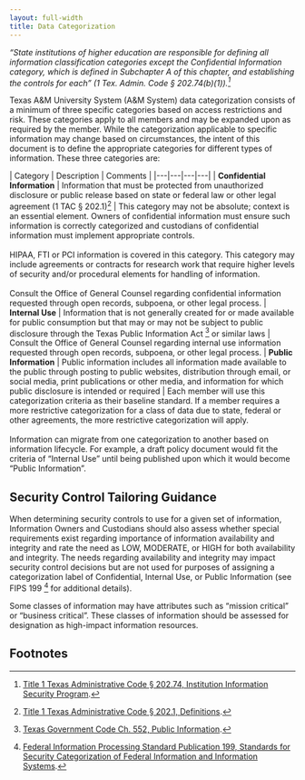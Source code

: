 ```yaml
---
layout: full-width
title: Data Categorization
---
```


_“State institutions of higher education are responsible for defining all information classification categories except the Confidential Information category, which is defined in Subchapter A of this chapter, and establishing the controls for each” (1 Tex. Admin. Code § 202.74(b)(1)).[^1]_

Texas A&M University System (A&M System) data categorization consists of a minimum of three specific categories based on access restrictions and risk. These categories apply to all members and may be expanded upon as required by the member. While the categorization applicable to specific information may change based on circumstances, the intent of this document is to define the appropriate categories for different types of information. These three categories are:

| Category | Description | Comments |
|---|---|---|---|
| **Confidential Information** | Information that must be protected from unauthorized disclosure or public release based on state or federal law or other legal agreement (1 TAC § 202.1)[^2] | This category may not be absolute; context is an essential element. Owners of confidential information must ensure such information is correctly categorized and custodians of confidential information must implement appropriate controls.<br /><br />HIPAA, FTI or PCI information is covered in this category. This category may include agreements or contracts for research work that require higher levels of security and/or procedural elements for handling of information.<br /><br />Consult the Office of General Counsel regarding confidential information requested through open records, subpoena, or other legal process.
| **Internal Use** | Information that is not generally created for or made available for public consumption but that may or may not be subject to public disclosure through the Texas Public Information Act [^3] or similar laws | Consult the Office of General Counsel regarding internal use information requested through open records, subpoena, or other legal process.
| **Public Information** | Public information includes all information made available to the public through posting to public websites, distribution through email, or social media, print publications or other media, and information for which public disclosure is intended or required | Each member will use this categorization criteria as their baseline standard. If a member requires a more restrictive categorization for a class of data due to state, federal or other agreements, the more restrictive categorization will apply.<br /><br />Information can migrate from one categorization to another based on information lifecycle. For example, a draft policy document would fit the criteria of “Internal Use” until being published upon which it would become “Public Information”.

## Security Control Tailoring Guidance

When determining security controls to use for a given set of information, Information Owners and Custodians should also assess whether special requirements exist regarding importance of information availability and integrity and rate the need as LOW, MODERATE, or HIGH for both availability and integrity. The needs regarding availability and integrity may impact security control decisions but are not used for purposes of assigning a categorization label of Confidential, Internal Use, or Public Information (see FIPS 199 [^4] for additional details).

Some classes of information may have attributes such as “mission critical” or “business critical”. These classes of information should be assessed for designation as high-impact information resources.

## Footnotes

[^1]: [Title 1 Texas Administrative Code § 202.74, Institution Information Security Program](https://www.sos.texas.gov/tac/index.shtml).
[^2]: [Title 1 Texas Administrative Code § 202.1, Definitions](https://www.sos.texas.gov/tac/index.shtml).
[^3]: [Texas Government Code Ch. 552, Public Information](https://statutes.capitol.texas.gov/Docs/GV/htm/GV.552.htm).
[^4]: [Federal Information Processing Standard Publication 199, Standards for Security Categorization of Federal Information and Information Systems](https://doi.org/10.6028/NIST.FIPS.199).